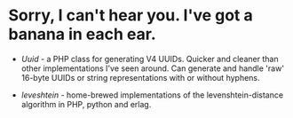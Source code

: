 Sorry, I can't hear you. I've got a banana in each ear.
=======================================================

-   *Uuid* - a PHP class for generating V4 UUIDs. Quicker and cleaner than 
    other implementations I've seen around. Can generate and handle 'raw'
    16-byte UUIDs or string representations with or without hyphens.

-   *leveshtein* - home-brewed implementations of the levenshtein-distance
    algorithm in PHP, python and erlag.
